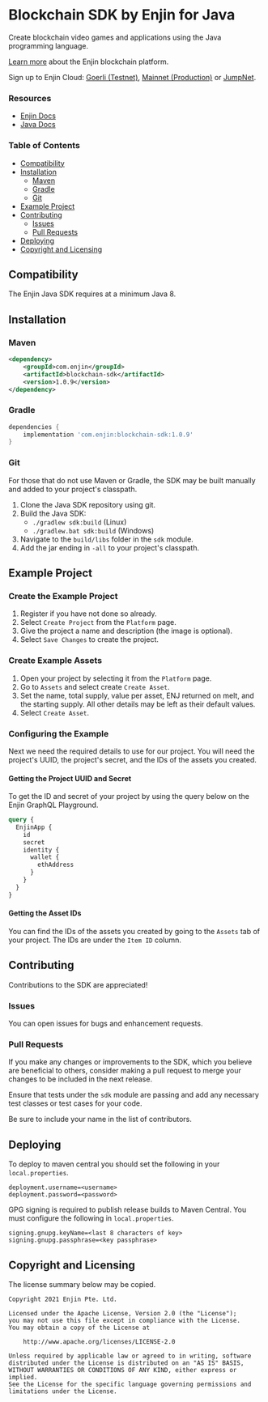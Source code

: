 # Blockchain SDK by Enjin for Java

Create blockchain video games and applications using the Java programming language.

[Learn more](https://enjin.io/) about the Enjin blockchain platform.

Sign up to Enjin Cloud: [Goerli (Testnet)](https://goerli.cloud.enjin.io/),
[Mainnet (Production)](https://cloud.enjin.io/) or [JumpNet](https://jumpnet.cloud.enjin.io/).

### Resources

* [Enjin Docs](https://docs.enjin.io)
* [Java Docs](https://enjin.github.io/enjin-java-sdk/sdk/latest/)

### Table of Contents

* [Compatibility](#compatibility)
* [Installation](#installation)
    * [Maven](#maven)
    * [Gradle](#gradle)
    * [Git](#git)
* [Example Project](#example-project)
* [Contributing](#contributing)
    * [Issues](#issues)
    * [Pull Requests](#pull-requests)
* [Deploying](#deploying)
* [Copyright and Licensing](#copyright-and-licensing)

## Compatibility

The Enjin Java SDK requires at a minimum Java 8.

## Installation

### Maven

```xml
<dependency>
    <groupId>com.enjin</groupId>
    <artifactId>blockchain-sdk</artifactId>
    <version>1.0.9</version>
</dependency>
```

### Gradle

```groovy
dependencies {
    implementation 'com.enjin:blockchain-sdk:1.0.9'
}
```

### Git

For those that do not use Maven or Gradle, the SDK may be built manually and added to your project's classpath.

1. Clone the Java SDK repository using git.
2. Build the Java SDK:
    * `./gradlew sdk:build` (Linux)
    * `./gradlew.bat sdk:build` (Windows)
3. Navigate to the `build/libs` folder in the `sdk` module.
4. Add the jar ending in `-all` to your project's classpath.

## Example Project

### Create the Example Project

1. Register if you have not done so already.
2. Select `Create Project` from the `Platform` page.
3. Give the project a name and description (the image is optional).
4. Select `Save Changes` to create the project.

### Create Example Assets

1. Open your project by selecting it from the `Platform` page.
2. Go to `Assets` and select create `Create Asset`.
3. Set the name, total supply, value per asset, ENJ returned on melt, and the starting supply. All other details may be
   left as their default values.
4. Select `Create Asset`.

### Configuring the Example

Next we need the required details to use for our project. You will need the project's UUID, the project's secret, and
the IDs of the assets you created.

#### Getting the Project UUID and Secret

To get the ID and secret of your project by using the query below on the Enjin GraphQL Playground.

```graphql
query {
  EnjinApp {
    id
    secret
    identity {
      wallet {
        ethAddress
      }
    }
  }
}
```

#### Getting the Asset IDs

You can find the IDs of the assets you created by going to the `Assets` tab of your project. The IDs are under the
`Item ID` column.

## Contributing

Contributions to the SDK are appreciated!

### Issues

You can open issues for bugs and enhancement requests.

### Pull Requests

If you make any changes or improvements to the SDK, which you believe are beneficial to others, consider making a pull
request to merge your changes to be included in the next release.

Ensure that tests under the `sdk` module are passing and add any necessary test classes or test cases for your code.

Be sure to include your name in the list of contributors.

## Deploying

To deploy to maven central you should set the following in your `local.properties`.

```properties
deployment.username=<username>
deployment.password=<password>
```

GPG signing is required to publish release builds to Maven Central. You must configure the following in
`local.properties`.

```properties
signing.gnupg.keyName=<last 8 characters of key>
signing.gnupg.passphrase=<key passphrase>
```

## Copyright and Licensing

The license summary below may be copied.

```text
Copyright 2021 Enjin Pte. Ltd.

Licensed under the Apache License, Version 2.0 (the "License");
you may not use this file except in compliance with the License.
You may obtain a copy of the License at

    http://www.apache.org/licenses/LICENSE-2.0

Unless required by applicable law or agreed to in writing, software
distributed under the License is distributed on an "AS IS" BASIS,
WITHOUT WARRANTIES OR CONDITIONS OF ANY KIND, either express or implied.
See the License for the specific language governing permissions and
limitations under the License.
```
